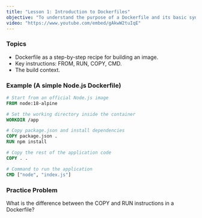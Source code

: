 ```yaml
---
title: "Lesson 1: Introduction to Dockerfiles"
objective: "To understand the purpose of a Dockerfile and its basic syntax."
video: "https://www.youtube.com/embed/gAkwW2tuIqE"
---
```


### Topics

- Dockerfile as a step-by-step recipe for building an image.
- Key instructions: FROM, RUN, COPY, CMD.
- The build context.

### Example (A simple Node.js Dockerfile)

```dockerfile
# Start from an official Node.js image
FROM node:18-alpine

# Set the working directory inside the container
WORKDIR /app

# Copy package.json and install dependencies
COPY package.json .
RUN npm install

# Copy the rest of the application code
COPY . .

# Command to run the application
CMD ["node", "index.js"]
```

### Practice Problem

What is the difference between the COPY and RUN instructions in a Dockerfile?
